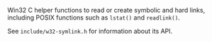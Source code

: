 Win32 C helper functions to read or create symbolic and hard links,
including POSIX functions such as `lstat()` and `readlink()`.

See `include/w32-symlink.h` for information about its API.


